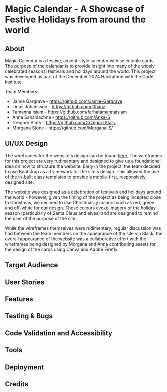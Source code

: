 # Magic Calendar - A Showcase of Festive Holidays from around the world
<!-- Add image of responsive design showcase here -->
## About
Magic Calendar is a festive, advent-style calendar with selectable cards. 
The purpose of the calendar is to provide insight into many of the widely celebrated seasonal festivals and holidays around the world. 
This project was developed as part of the December 2024 Hackathon with the Code Institute.

Team Members:
- Jamie Gargrave - https://github.com/Jamie-Gargrave
- Linus Johansson - https://github.com/j0hanz
- Tamanna Islam - https://github.com/farhatamannaislam
- Anna Sahaidachna - https://github.com/Anka-S
- Gregory Stary - https://github.com/GrzegorzStary
- Morgana Stone - https://github.com/Morgana-S/

<!-- Add information about deployed version of the site -->
## UI/UX Design
The wireframes for the website's design can be found [here.](/documentation/wireframes/magic-calendar.pdf)
The wireframes for this project are very rudimentary and designed to give us a foundational idea on how to structure the website. Early in the project, the team decided to use Bootstrap as a framework for the site's design. This allowed the use of the in-built class templates to provide a mobile-first, responsively designed site. 

The website was designed as a celebration of festivals and holidays around the world - however, given the timing of the project as being incepted close to  Christmas, we decided to use Christmas-y colours such as red, green and off-white for our design.
These colours evoke imagery of the holiday season (particularly of Santa Claus and elves) and are designed to remind the user of the purpose of the site.

While the wireframes themselves were rudimentary, regular discussion was had between the team members on the appearance of the site via Slack; the overall appearance of the website was a collaborative effort with the wireframes being designed by Morgana and Anna contributing assets for the design of the cards using Canva and Adobe Firefly.
## Target Audience

## User Stories
## Features
## Testing & Bugs
## Code Validation and Accessibility
## Tools
## Deployment
## Credits
